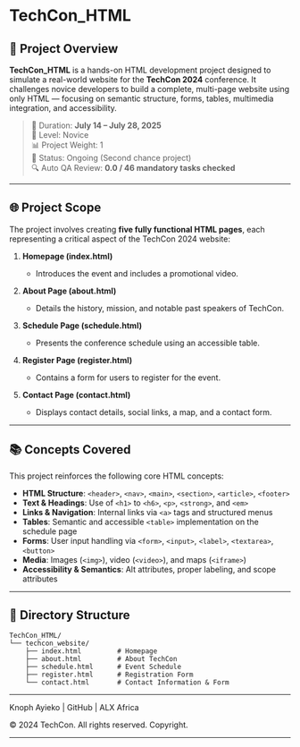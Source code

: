 # TechCon_HTML

## 📍 Project Overview

**TechCon_HTML** is a hands-on HTML development project designed to simulate a real-world website for the **TechCon 2024** conference. It challenges novice developers to build a complete, multi-page website using only HTML — focusing on semantic structure, forms, tables, multimedia integration, and accessibility.

> 🎯 Duration: **July 14 – July 28, 2025**  
> 🧠 Level: Novice  
> 📊 Project Weight: 1  
> 🚧 Status: Ongoing (Second chance project)  
> 🔍 Auto QA Review: **0.0 / 46 mandatory tasks checked**

---

## 🌐 Project Scope

The project involves creating **five fully functional HTML pages**, each representing a critical aspect of the TechCon 2024 website:

1. **Homepage (index.html)**  
   - Introduces the event and includes a promotional video.

2. **About Page (about.html)**  
   - Details the history, mission, and notable past speakers of TechCon.

3. **Schedule Page (schedule.html)**  
   - Presents the conference schedule using an accessible table.

4. **Register Page (register.html)**  
   - Contains a form for users to register for the event.

5. **Contact Page (contact.html)**  
   - Displays contact details, social links, a map, and a contact form.

---

## 📚 Concepts Covered

This project reinforces the following core HTML concepts:

- **HTML Structure**: `<header>`, `<nav>`, `<main>`, `<section>`, `<article>`, `<footer>`
- **Text & Headings**: Use of `<h1>` to `<h6>`, `<p>`, `<strong>`, and `<em>`
- **Links & Navigation**: Internal links via `<a>` tags and structured menus
- **Tables**: Semantic and accessible `<table>` implementation on the schedule page
- **Forms**: User input handling via `<form>`, `<input>`, `<label>`, `<textarea>`, `<button>`
- **Media**: Images (`<img>`), video (`<video>`), and maps (`<iframe>`)
- **Accessibility & Semantics**: Alt attributes, proper labeling, and scope attributes

---

## 📁 Directory Structure

```text
TechCon_HTML/
└── techcon_website/
    ├── index.html         # Homepage
    ├── about.html         # About TechCon
    ├── schedule.html      # Event Schedule
    ├── register.html      # Registration Form
    └── contact.html       # Contact Information & Form
```

---

<p>Knoph Ayieko | GitHub | ALX Africa</p>
<p>&copy; 2024 TechCon. All rights reserved. Copyright.</p>

---
